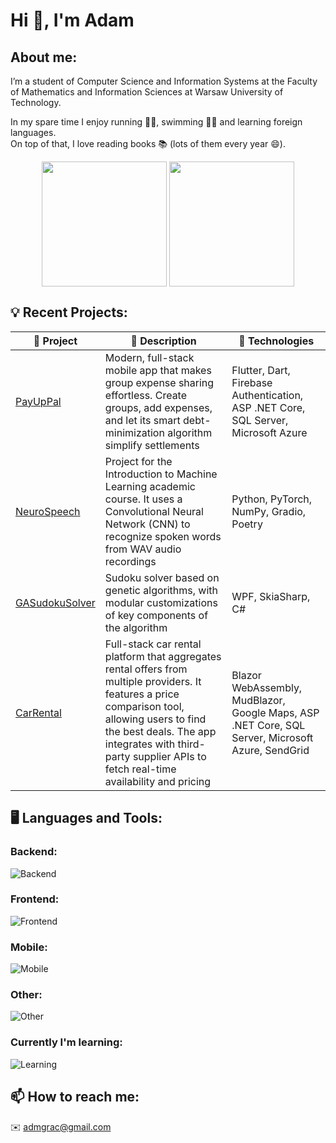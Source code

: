 # Hi 👋, I'm Adam

## About me:
I’m a student of Computer Science and Information Systems at the Faculty of Mathematics and Information Sciences at Warsaw University of Technology.

In my spare time I enjoy running 🏃‍♂️, swimming 🏊‍♂️ and learning foreign languages. \
On top of that, I love reading books 📚 (lots of them every year 😄).

<p align="center">
  <img height=200 align="center" src="https://github-readme-stats.vercel.app/api?username=adamgracikowski&theme=vue-dark&show_icons=true&hide_border=true&count_private=true" />
  <img height=200 align="center" src="https://github-readme-stats.vercel.app/api/top-langs/?username=adamgracikowski&langs_count=8&theme=vue-dark&show_icons=true&hide_border=true&layout=compact" />
</p>

## 💡 Recent Projects:

| 🚀 Project | 📝 Description | 🔧 Technologies |
| ------- | ----------- | ------------ |
| [PayUpPal](https://github.com/adamgracikowski/PayUpPal) | Modern, full-stack mobile app that makes group expense sharing effortless. Create groups, add expenses, and let its smart debt-minimization algorithm simplify settlements | Flutter, Dart, Firebase Authentication, ASP .NET Core, SQL Server, Microsoft Azure |
| [NeuroSpeech](https://github.com/adamgracikowski/NeuroSpeech/tree/main) | Project for the Introduction to Machine Learning academic course. It uses a Convolutional Neural Network (CNN) to recognize spoken words from WAV audio recordings | Python, PyTorch, NumPy, Gradio, Poetry |
| [GASudokuSolver](https://github.com/adamgracikowski/GASudokuSolver) | Sudoku solver based on genetic algorithms, with modular customizations of key components of the algorithm | WPF, SkiaSharp, C# |
| [CarRental](https://github.com/adamgracikowski/CarRental) | Full-stack car rental platform that aggregates rental offers from multiple providers. It features a price comparison tool, allowing users to find the best deals. The app integrates with third-party supplier APIs to fetch real-time availability and pricing | Blazor WebAssembly, MudBlazor, Google Maps, ASP .NET Core, SQL Server, Microsoft Azure, SendGrid |

## 🖥️ Languages and Tools:

### Backend:

![Backend](https://skills.syvixor.com/api/icons?raius=25&perline=15&i=c,cpp,csharp,python,dotnet,bash,liux,windows,sqlserver,redis,matlab)
<!-- 
<a href="https://skillicons.dev">
  <img src="https://skillicons.dev/icons?i=c,cpp,cs,py,dotnet,bash,linux,r,matlab,redis,mysql,sqlite&perline=6" />
</a>
--->

### Frontend:

![Frontend](https://skills.syvixor.com/api/icons?radius=25&perline=15&i=html,css,typescript,angular,tilwind,figma)
<!-- 
<a href="https://skillicons.dev">
  <img src="https://skillicons.dev/icons?i=html,css,ts,angular,tailwind,figma&perline=10" />
</a>
--->

### Mobile:

![Mobile](https://skills.syvixor.com/api/icons?radius=25&perline=15&i=flutter,dart,firebase,androidstudio)
<!-- 
<a href="https://skillicons.dev">
  <img src="https://skillicons.dev/icons?i=flutter,dart,firebase&perline=10" />
</a>
--->

### Other:

![Other](https://skills.syvixor.com/api/icons?radius=25&perline=15&i=git,github,visualstudio,visualstudioode,azure,postman,raspberrypi)
<!-- 
<a href="https://skillicons.dev">
  <img src="https://skillicons.dev/icons?i=git,github,visualstudio,azure,postman&perline=10" />
</a>
--->

### Currently I'm learning:

![Learning](https://skills.syvixor.com/api/icons?radius=25&perline=15&i=rust,golang,docker)
<!-- 
<a href="https://skillicons.dev">
  <img src="https://skillicons.dev/icons?i=rust,docker&perline=10" />
</a>
--->

## 📫 How to reach me:
✉️  admgrac@gmail.com

<!--
<p align="center">
  <img style="width: 50%" src="readme-banner.gif" alt="README Banner"/>
</p>
-->
